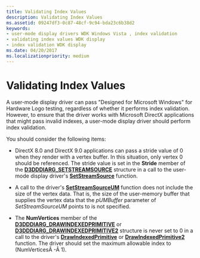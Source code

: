 ```yaml
---
title: Validating Index Values
description: Validating Index Values
ms.assetid: 09247df3-0c87-48cf-9c94-bda23c6b38d2
keywords:
- user-mode display drivers WDK Windows Vista , index validation
- validating index values WDK display
- index validation WDK display
ms.date: 04/20/2017
ms.localizationpriority: medium
---
```


# Validating Index Values


A user-mode display driver can pass "Designed for Microsoft Windows" for Hardware Logo testing, regardless of whether it performs index validation. However, to ensure that the driver works with Microsoft DirectX applications that might pass invalid indexes, a user-mode display driver should perform index validation.

You should consider the following items:

-   DirectX 8.0 and DirectX 9.0 applications can pass a stride value of 0 when they render with a vertex buffer. In this situation, only vertex 0 should be referenced. The stride value is set in the **Stride** member of the [**D3DDDIARG\_SETSTREAMSOURCE**](https://docs.microsoft.com/windows-hardware/drivers/ddi/d3dumddi/ns-d3dumddi-_d3dddiarg_setstreamsource) structure in a call to the user-mode display driver's [**SetStreamSource**](https://docs.microsoft.com/windows-hardware/drivers/ddi/d3dumddi/nc-d3dumddi-pfnd3dddi_setstreamsource) function.

-   A call to the driver's [**SetStreamSourceUM**](https://docs.microsoft.com/windows-hardware/drivers/ddi/d3dumddi/nc-d3dumddi-pfnd3dddi_setstreamsourceum) function does not include the size of the vertex data. That is, the size of the user-memory buffer that supplies the vertex data that the *pUMBuffer* parameter of *SetStreamSourceUM* points to is not specified.

-   The **NumVertices** member of the [**D3DDDIARG\_DRAWINDEXEDPRIMITIVE**](https://docs.microsoft.com/windows-hardware/drivers/ddi/d3dumddi/ns-d3dumddi-_d3dddiarg_drawindexedprimitive) or [**D3DDDIARG\_DRAWINDEXEDPRIMITIVE2**](https://docs.microsoft.com/windows-hardware/drivers/ddi/d3dumddi/ns-d3dumddi-_d3dddiarg_drawindexedprimitive2) structure is never set to 0 in a call to the driver's [**DrawIndexedPrimitive**](https://docs.microsoft.com/windows-hardware/drivers/ddi/d3dumddi/nc-d3dumddi-pfnd3dddi_drawindexedprimitive) or [**DrawIndexedPrimitive2**](https://docs.microsoft.com/windows-hardware/drivers/ddi/d3dumddi/nc-d3dumddi-pfnd3dddi_drawindexedprimitive2) function. The driver should set the maximum allowable index to (NumVerticesÂ -Â 1).

 

 





